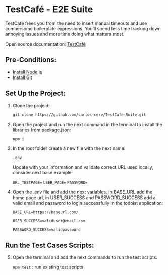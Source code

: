 # TestCafé - E2E Suite

TestCafe frees you from the need to insert manual timeouts and use cumbersome boilerplate expressions. You’ll spend less time tracking down annoying issues and more time doing what matters most.

Open source documentation: [TestCafé](https://testcafe.io/)

## Pre-Conditions:

- [Install Node.js](https://nodejs.org/en/download/current/)
- [Install Git](https://git-scm.com/downloads)

## Set Up the Project:

1. Clone the project:

   `git clone https://github.com/carlos-cerv/TestCafe-Suite.git`

2. Open the project and run the next command in the terminal to install the libraries from package.json:

   `npm i`

3. In the root folder create a new file with the next name:

   `.env`

   Update with your information and validate correct URL used locally, consider next base example:

   `URL_TESTPAGE=`
   `USER_PAGE=`
   `PASSWORD=`

4. Open the .env file and add the next variables. In BASE_URL add the home page url, in USER_SUCCESS and PASSWORD_SUCCESS add a valid email and password to login successfully in the todoist application:

   `BASE_URL=https://baseurl.com/`

   `USER_SUCCESS=validuser@email.com`

   `PASSWORD_SUCCESS=validpassword`

## Run the Test Cases Scripts:

5. Open the terminal and add the next commands to run the test scripts:

   `npm test` : run existing test scripts